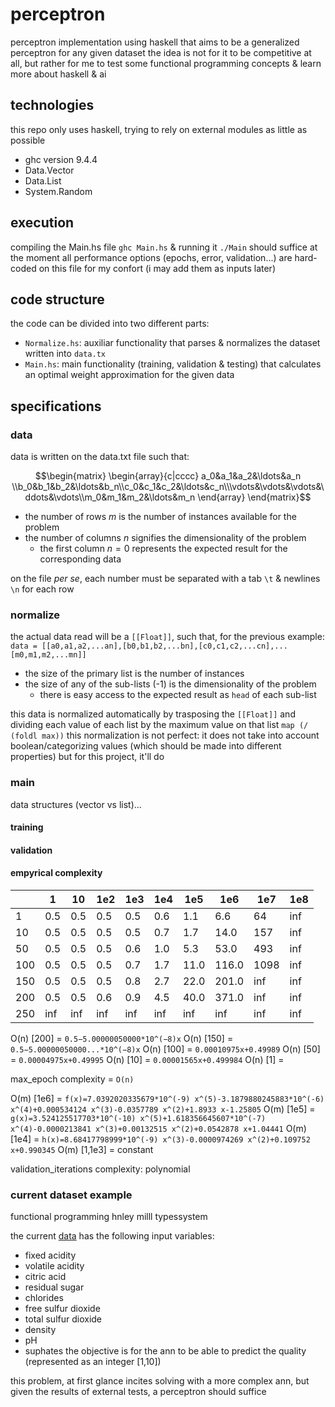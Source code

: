 # perceptron 
perceptron implementation using haskell that aims to be a generalized perceptron for any given dataset
the idea is not for it to be competitive at all, but rather for me to test some functional programming concepts & learn more about haskell & ai

## technologies
this repo only uses haskell, trying to rely on external modules as little as possible
- ghc version 9.4.4 
- Data.Vector
- Data.List
- System.Random

## execution
compiling the Main.hs file `ghc Main.hs` & running it `./Main` should suffice
at the moment all performance options (epochs, error, validation...) are hard-coded on this file for my confort
(i may add them as inputs later)

## code structure
the code can be divided into two different parts:
- `Normalize.hs`: auxiliar functionality that parses & normalizes the dataset written into `data.tx`
- `Main.hs`: main functionality (training, validation & testing) that calculates an optimal weight approximation for the given data

## specifications
### data
data is written on the data.txt file such that:

```math
\begin{matrix}
\begin{array}{c|cccc}
a_0&a_1&a_2&\ldots&a_n \\b_0&b_1&b_2&\ldots&b_n\\c_0&c_1&c_2&\ldots&c_n\\\vdots&\vdots&\vdots&\ddots&\vdots\\m_0&m_1&m_2&\ldots&m_n
\end{array}
\end{matrix}
```

- the number of rows $m$ is the number of instances available for the problem
- the number of columns $n$ signifies the dimensionality of the problem
    - the first column $n=0$ represents the expected result for the corresponding data

on the file *per se*, each number must be separated with a tab `\t` & newlines `\n` for each row

### normalize

the actual data read will be a `[[Float]]`, such that, for the previous example:
```data = [[a0,a1,a2,...an],[b0,b1,b2,...bn],[c0,c1,c2,...cn],...[m0,m1,m2,...mn]]```

- the size of the primary list is the number of instances
- the size of any of the sub-lists (-1) is the dimensionality of the problem
    - there is easy access to the expected result as `head` of each sub-list

this data is normalized automatically by trasposing the `[[Float]]` and dividing each value of each list by the maximum value on that list `map (/ (foldl max))`
this normalization is not perfect: it does not take into account boolean/categorizing values (which should be made into different properties) but for this project, it'll do

### main
data structures (vector vs list)...
#### training
#### validation

#### empyrical complexity

|     | 1     | 10    | 1e2   | 1e3   | 1e4   | 1e5   | 1e6   | 1e7  | 1e8 |
|-----|-------|-------|-------|-------|-------|-------|-------|------|-----|
| 1   | 0.5   | 0.5   | 0.5   | 0.5   | 0.6   | 1.1   | 6.6   | 64   | inf |
| 10  | 0.5   | 0.5   | 0.5   | 0.5   | 0.7   | 1.7   | 14.0  | 157  | inf |
| 50  | 0.5   | 0.5   | 0.5   | 0.6   | 1.0   | 5.3   | 53.0  | 493  | inf |
| 100 | 0.5   | 0.5   | 0.5   | 0.7   | 1.7   | 11.0  | 116.0 | 1098 | inf |
| 150 | 0.5   | 0.5   | 0.5   | 0.8   | 2.7   | 22.0  | 201.0 | inf  | inf |
| 200 | 0.5   | 0.5   | 0.6   | 0.9   | 4.5   | 40.0  | 371.0 | inf  | inf |
| 250 | inf   | inf   | inf   | inf   | inf   | inf   | inf   | inf  | inf |

O(n) [200] = `0.5−5.00000050000*10^(−8)x`
O(n) [150] = `0.5−5.00000050000...*10^(−8)x`
O(n) [100] = `0.00010975x+0.49989`
O(n) [50] = `0.00004975x+0.49995`
O(n) [10] = `0.00001565x+0.499984`
O(n) [1] = 

max_epoch complexity = `O(n)`

O(m) [1e6] = `f(x)=7.0392020335679*10^(-9) x^(5)-3.1879880245883*10^(-6) x^(4)+0.000534124 x^(3)-0.0357789 x^(2)+1.8933 x-1.25805`
O(m) [1e5] = `g(x)=3.524125517703*10^(-10) x^(5)+1.618356645607*10^(-7) x^(4)-0.0000213841 x^(3)+0.00132515 x^(2)+0.0542878 x+1.04441`
O(m) [1e4] = `h(x)=8.68417798999*10^(-9) x^(3)-0.0000974269 x^(2)+0.109752 x+0.990345`
O(m) [1,1e3] = constant

validation_iterations complexity: polynomial

### current dataset example

functional programming hnley milll typessystem

the current [data](https://archive.ics.uci.edu/ml/datasets/Wine+Quality) has the following input variables:
- fixed acidity
- volatile acidity
- citric acid
- residual sugar
- chlorides
- free sulfur dioxide
- total sulfur dioxide
- density
- pH
- suphates
the objective is for the ann to be able to predict the quality (represented as an integer [1,10])

this problem, at first glance incites solving with a more complex ann, but given the results of external tests, a perceptron should suffice
